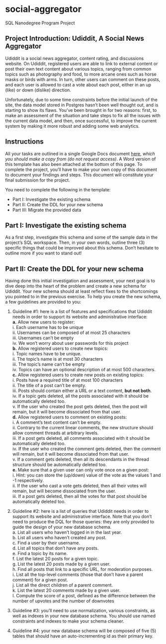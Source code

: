 # social-aggregator
SQL Nanodegree Program Project

## **Project Introduction: Udiddit, A Social News Aggregator**

Udiddit is a social news aggregator, content rating, and discussions website. On Udiddit, registered users are able to link to external content or post their own text content about various topics, ranging from common topics such as photography and food, to more arcane ones such as horse masks or birds with arms. In turn, other users can comment on these posts, and each user is allowed to cast a vote about each post, either in an up (like) or down (dislike) direction.

Unfortunately, due to some time constraints before the initial launch of the site, the data model stored in Postgres hasn’t been well thought out, and is starting to show its flaws. You’ve been brought in for two reasons: first, to make an assessment of the situation and take steps to fix all the issues with the current data model, and then, once successful, to improve the current system by making it more robust and adding some web analytics.

## **Instructions**

All your tasks are outlined in a single Google Docs document [here](https://docs.google.com/document/d/1eQ3jsuU55Vyu6iuKpIqqR0_cC8spVNwM-wyqwtLcGgQ/copy), *which you should make a copy from (do not request access)*. A Word version of this template has also been attached at the bottom of this page. To complete the project, you’ll have to make your own copy of this document to document your findings and steps. This document will constitute your final submission for the project.

You need to complete the following in the template:

- Part I: Investigate the existing schema
- Part II: Create the DDL for your new schema
- Part III: Migrate the provided data

## Part I: Investigate the existing schema

As a first step, investigate this schema and some of the sample data in the project’s SQL workspace. Then, in your own words, outline three (3) specific things that could be improved about this schema. Don’t hesitate to outline more if you want to stand out!

## Part II: Create the DDL for your new schema

Having done this initial investigation and assessment, your next goal is to dive deep into the heart of the problem and create a new schema for Udiddit. Your new schema should at least reflect fixes to the shortcomings you pointed to in the previous exercise. To help you create the new schema, a few guidelines are provided to you:

1. Guideline #1: here is a list of features and specifications that Udiddit needs in order to support its website and administrative interface:  
    **a.** Allow new users to register:  
        i. Each username has to be unique  
        ii. Usernames can be composed of at most 25 characters  
        iii. Usernames can’t be empty  
        iv. We won’t worry about user passwords for this project  
    **b.** Allow registered users to create new topics:  
        i. Topic names have to be unique.  
        ii. The topic’s name is at most 30 characters  
        iii. The topic’s name can’t be empty  
        iv. Topics can have an optional description of at most 500 characters.  
    **c.** Allow registered users to create new posts on existing topics:  
        i. Posts have a required title of at most 100 characters  
        ii. The title of a post can’t be empty.  
        iii. Posts should contain either a URL or a text content, **but not both**.  
        iv. If a topic gets deleted, all the posts associated with it should be automatically deleted too.  
        v. If the user who created the post gets deleted, then the post will remain, but it will become dissociated from that user.  
    **d.** Allow registered users to comment on existing posts:  
        i. A comment’s text content can’t be empty.  
        ii. Contrary to the current linear comments, the new structure should allow comment threads at arbitrary levels.  
        iii. If a post gets deleted, all comments associated with it should be automatically deleted too.  
        iv. If the user who created the comment gets deleted, then the comment will remain, but it will become dissociated from that user.  
        v. If a comment gets deleted, then all its descendants in the thread structure should be automatically deleted too.  
    **e.** Make sure that a given user can only vote once on a given post:  
        i. Hint: you can store the (up/down) value of the vote as the values 1 and -1 respectively.  
        ii. If the user who cast a vote gets deleted, then all their votes will remain, but will become dissociated from the user.  
        iii. If a post gets deleted, then all the votes for that post should be automatically deleted too. 
        
2. Guideline #2: here is a list of queries that Udiddit needs in order to support its website and administrative interface. Note that you don’t need to produce the DQL for those queries: they are only provided to guide the design of your new database schema.  
    a. List all users who haven’t logged in in the last year.  
    b. List all users who haven’t created any post.  
    c. Find a user by their username.  
    d. List all topics that don’t have any posts.  
    e. Find a topic by its name.  
    f. List the latest 20 posts for a given topic.  
    g. List the latest 20 posts made by a given user.  
    h. Find all posts that link to a specific URL, for moderation purposes.  
    i. List all the top-level comments (those that don’t have a parent comment) for a given post.  
    j. List all the direct children of a parent comment.  
    k. List the latest 20 comments made by a given user.  
    l. Compute the score of a post, defined as the difference between the number of upvotes and the number of downvotes  
    
3. Guideline #3: you’ll need to use normalization, various constraints, as well as indexes in your new database schema. You should use named constraints and indexes to make your schema cleaner.  

4. Guideline #4: your new database schema will be composed of five (5) tables that should have an auto-incrementing id as their primary key.
